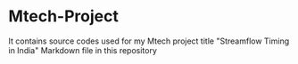 # Mtech-Project
It contains source codes used for my Mtech project title "Streamflow Timing in India"
Markdown file in this repository
